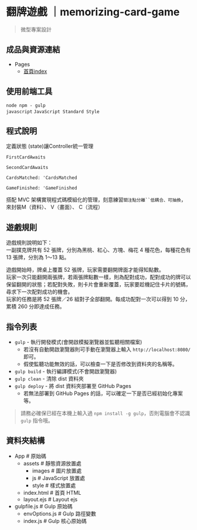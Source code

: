 # 翻牌遊戲 ｜memorizing-card-game
> 微型專案設計

## 成品與資源連結
- Pages
  - [首頁index](https://penuts27.github.io/pocker/)

## 使用前端工具

`node npm - gulp`  
`javascript` 
`JavaScript Standard Style`

## 程式說明

定義狀態 (state)讓Controller統一管理  

`FirstCardAwaits`  

`SecondCardAwaits`  

`CardsMatched: 'CardsMatched`  

`GameFinished: 'GameFinished`  

搭配 MVC 架構實現程式碼模組化的管理，刻意練習`關注點分離``低耦合、可抽換`，來封裝M（資料）、 V（畫面）、 C（流程）

## 遊戲規則

遊戲規則說明如下：  
一副撲克牌共有 52 張牌，分別為黑桃、紅心、方塊、梅花 4 種花色，每種花色有 13 張牌，分別為 1～13 點。  

遊戲開始時，牌桌上覆蓋 52 張牌，玩家需要翻開牌面才能得知點數。  
玩家一次只能翻開兩張牌，若兩張牌點數一樣，則為配對成功，配對成功的牌可以保留翻開的狀態；若配對失敗，則卡片會重新覆蓋，玩家要趁機記住卡片的號碼，尋求下一次配對成功的機會。  
玩家的任務是將 52 張牌／26 組對子全部翻開。每成功配對一次可以得到 10 分，累積 260 分即達成任務。

## 指令列表

- `gulp` - 執行開發模式(會開啟模擬瀏覽器並監聽相關檔案)
  - 若沒有自動開啟瀏覽器則可手動在瀏覽器上輸入 `http://localhost:8080/` 即可。
  - 假使監聽功能無效的話，可以檢查一下是否修改到資料夾的名稱等。
- `gulp build` - 執行編譯模式(不會開啟瀏覽器)
- `gulp clean` - 清除 dist 資料夾
- `gulp deploy` - 將 dist 資料夾部署至 GitHub Pages
  - 若無法部署到 GitHub Pages 的話，可以確定一下是否已經初始化專案等。

> 請務必確保已經在本機上輸入過 `npm install -g gulp`，否則電腦會不認識 `gulp` 指令哦。

## 資料夾結構

- App # 原始碼
  - assets # 靜態資源放置處
    - images # 圖片放置處
    - js # JavaScript 放置處
    - style # 樣式放置處
  - index.html # 首頁 HTML
  - layout.ejs # Layout ejs
- gulpfile.js # Gulp 原始碼
  - envOptions.js # Gulp 路徑變數
  - index.js # Gulp 核心原始碼

